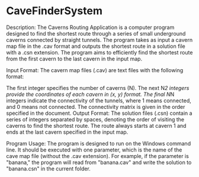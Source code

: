 # CaveFinderSystem
 
Description:
The Caverns Routing Application is a computer program designed to find the shortest route through a series of small underground caverns connected by straight tunnels. The program takes as input a cavern map file in the .cav format and outputs the shortest route in a solution file with a .csn extension. The program aims to efficiently find the shortest route from the first cavern to the last cavern in the input map.

Input Format:
The cavern map files (.cav) are text files with the following format:

The first integer specifies the number of caverns (N).
The next N*2 integers provide the coordinates of each cavern in (x, y) format.
The final N*N integers indicate the connectivity of the tunnels, where 1 means connected, and 0 means not connected. The connectivity matrix is given in the order specified in the document.
Output Format:
The solution files (.csn) contain a series of integers separated by spaces, denoting the order of visiting the caverns to find the shortest route. The route always starts at cavern 1 and ends at the last cavern specified in the input map.

Program Usage:
The program is designed to run on the Windows command line. It should be executed with one parameter, which is the name of the cave map file (without the .cav extension). For example, if the parameter is "banana," the program will read from "banana.cav" and write the solution to "banana.csn" in the current folder.
